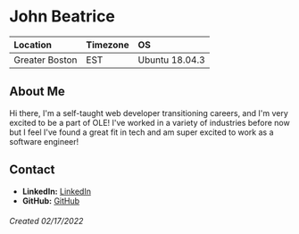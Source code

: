 # John Beatrice

Location | Timezone | OS
:--- | :--- | :---
Greater Boston | EST | Ubuntu 18.04.3|

## About Me
Hi there, I'm a self-taught web developer transitioning careers, and I'm very excited to be a part of OLE! I've worked in a variety of industries before now but I feel I've found a great fit in tech and am super excited to work as a software engineer!


## Contact
* __LinkedIn:__ [LinkedIn](https://www.linkedin.com/in/john-beatrice-2071a8218/)
* __GitHub:__ [GitHub](https://github.com/johnbeatrice)

###### Created 02/17/2022
